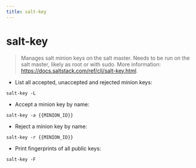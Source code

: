 ```yaml
---
title: salt-key
---
```

# salt-key

> Manages salt minion keys on the salt master.
> Needs to be run on the salt master, likely as root or with sudo.
> More information: <https://docs.saltstack.com/ref/cli/salt-key.html>.

- List all accepted, unaccepted and rejected minion keys:

`salt-key -L`

- Accept a minion key by name:

`salt-key -a {{MINION_ID}}`

- Reject a minion key by name:

`salt-key -r {{MINION_ID}}`

- Print fingerprints of all public keys:

`salt-key -F`
